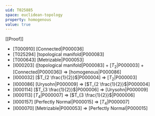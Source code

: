 ```yaml
---
uid: T025885
space: euclidean-topology
property: homogenous
value: true
---
```

[[Proof]]

* [T000910] [Connected|P000036]
* [T025294] [topological manifold|P000083]
* [T000643] [Metrizable|P000053]
* [I000203] ([topological manifold|P000083] + [$T_2$|P000003] + [Connected|P000036]) => [homogenous|P000086]
* [I000032] [$T_{2 \frac{1}{2}}$|P000004] => [$T_2$|P000003]
* [I000086] [Urysohn|P000009] => [$T_{2 \frac{1}{2}}$|P000004]
* [I000114] [$T_{3 \frac{1}{2}}$|P000006] => [Urysohn|P000009]
* [I000113] [$T_4$|P000007] => [$T_{3 \frac{1}{2}}$|P000006]
* [I000157] [Perfectly Normal|P000015] => [$T_4$|P000007]
* [I000070] [Metrizable|P000053] => [Perfectly Normal|P000015]

